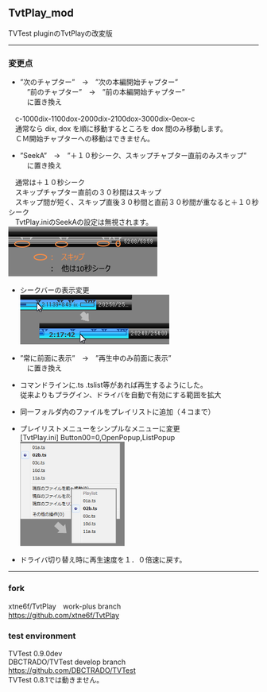 ﻿
## TvtPlay_mod

TVTest pluginのTvtPlayの改変版


-------------------------------------------------------------------------
### 変更点

* ”次のチャプター”　→　”次の本編開始チャプター”  
　”前のチャプター”　→　”前の本編開始チャプター”  
　に置き換え

　c-1000dix-1100dox-2000dix-2100dox-3000dix-0eox-c  
　通常なら dix, dox を順に移動するところを dox 間のみ移動します。  
　ＣＭ開始チャプターへの移動はできません。


* ”SeekA”　→　”＋１０秒シーク、スキップチャプター直前のみスキップ”  
　に置き換え  

　通常は＋１０秒シーク  
　スキップチャプター直前の３０秒間はスキップ  
　スキップ間が短く、スキップ直後３０秒間と直前３０秒間が重なると＋１０秒シーク  
　TvtPlay.iniのSeekAの設定は無視されます。  
![SeekA](./TvtPlay_mod_SeekA.png)


* シークバーの表示変更  
![SeekBar](./TvtPlay_mod_SeekBar.png)


* ”常に前面に表示”　→　”再生中のみ前面に表示”  
　に置き換え  


* コマンドラインに.ts .tslist等があれば再生するようにした。  
  従来よりもプラグイン、ドライバを自動で有効にする範囲を拡大  


* 同一フォルダ内のファイルをプレイリストに追加（４コまで）  


* プレイリストメニューをシンプルなメニューに変更  
[TvtPlay.ini] Button00=0,OpenPopup,ListPopup  
![Playlist](./TvtPlay_mod_PopupPlaylist.png)


* ドライバ切り替え時に再生速度を１．０倍速に戻す。  


-------------------------------------------------------------------------
### fork  

xtne6f/TvtPlay　work-plus branch  
<https://github.com/xtne6f/TvtPlay>  


### test environment  

TVTest 0.9.0dev  
DBCTRADO/TVTest  develop branch  
<https://github.com/DBCTRADO/TVTest>  
TVTest 0.8.1では動きません。
